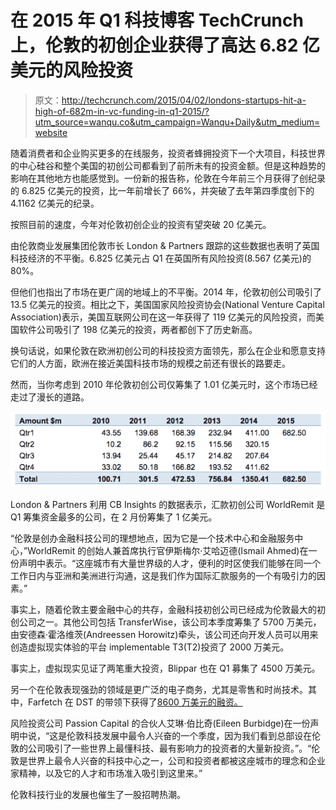 # 在 2015 年 Q1 科技博客 TechCrunch 上，伦敦的初创企业获得了高达 6.82 亿美元的风险投资

> 原文：<http://techcrunch.com/2015/04/02/londons-startups-hit-a-high-of-682m-in-vc-funding-in-q1-2015/?utm_source=wanqu.co&utm_campaign=Wanqu+Daily&utm_medium=website>

随着消费者和企业购买更多的在线服务，投资者蜂拥投资下一个大项目，科技世界的中心硅谷和整个美国的初创公司都看到了前所未有的投资金额。但是这种趋势的影响在其他地方也能感觉到。一份新的报告称，伦敦在今年前三个月获得了创纪录的 6.825 亿美元的投资，比一年前增长了 66%，并突破了去年第四季度创下的 4.1162 亿美元的纪录。

按照目前的速度，今年对伦敦初创企业的投资有望突破 20 亿美元。

由伦敦商业发展集团伦敦市长 London & Partners 跟踪的这些数据也表明了英国科技经济的不平衡。6.825 亿美元占 Q1 在英国所有风险投资(8.567 亿美元)的 80%。

但他们也指出了市场在更广阔的地域上的不平衡。2014 年，伦敦初创公司吸引了 13.5 亿美元的投资。相比之下，美国国家风险投资协会(National Venture Capital Association)表示，美国互联网公司在这一年获得了 119 亿美元的风险投资，而美国软件公司吸引了 198 亿美元的投资，两者都创下了历史新高。

换句话说，如果伦敦在欧洲初创公司的科技投资方面领先，那么在企业和愿意支持它们的人方面，欧洲在接近美国科技市场的规模之前还有很长的路要走。

然而，当你考虑到 2010 年伦敦初创公司仅筹集了 1.01 亿美元时，这个市场已经走过了漫长的道路。

![Screen Shot 2015-04-02 at 00.03.38](img/c975b625d84f1aa162972f73f072baec.png)

London & Partners 利用 CB Insights 的数据表示，汇款初创公司 WorldRemit 是 Q1 筹集资金最多的公司，在 2 月份筹集了 1 亿美元。

“伦敦是创办金融科技公司的理想地点，因为它是一个技术中心和金融服务中心，”WorldRemit 的创始人兼首席执行官伊斯梅尔·艾哈迈德(Ismail Ahmed)在一份声明中表示。“这座城市有大量世界级的人才，便利的时区使我们能够在同一个工作日内与亚洲和美洲进行沟通，这是我们作为国际汇款服务的一个有吸引力的因素。”

事实上，随着伦敦主要金融中心的共存，金融科技初创公司已经成为伦敦最大的初创公司之一。其他公司包括 TransferWise，该公司本季度筹集了 5700 万美元，由安德森·霍洛维茨(Andreessen Horowitz)牵头，该公司还向开发人员可以用来创造虚拟现实体验的平台 implementable T3(T2)投资了 2000 万美元。

事实上，虚拟现实见证了两笔重大投资，Blippar 也在 Q1 募集了 4500 万美元。

另一个在伦敦表现强劲的领域是更广泛的电子商务，尤其是零售和时尚技术。其中，Farfetch 在 DST 的带领下获得了[8600 万美元的融资。](https://beta.techcrunch.com/2015/03/04/farfetch/)

风险投资公司 Passion Capital 的合伙人艾琳·伯比奇(Eileen Burbidge)在一份声明中说，“这是伦敦科技发展中最令人兴奋的一个季度，因为我们看到总部设在伦敦的公司吸引了一些世界上最懂科技、最有影响力的投资者的大量新投资。”。“伦敦是世界上最令人兴奋的科技中心之一，公司和投资者都被这座城市的理念和企业家精神，以及它的人才和市场准入吸引到这里来。”

伦敦科技行业的发展也催生了一股招聘热潮。